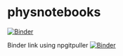 # physnotebooks
[![Binder](https://mybinder.org/badge_logo.svg)](https://mybinder.org/v2/gh/PALab/physnotebooks/main)

Binder link using npgitpuller [![Binder](https://mybinder.org/badge_logo.svg)](https://mybinder.org/v2/gh/edur409/github_pyenv/main?urlpath=git-pull%3Frepo%3Dhttps%253A%252F%252Fgithub.com%252Fedur409%252Fphysnotebooks%26urlpath%3Dlab%252Ftree%252Fphysnotebooks%252F%26branch%3Dmain)
